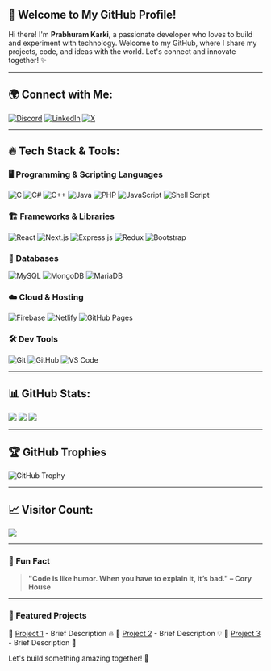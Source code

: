## 🚀 Welcome to My GitHub Profile!
Hi there! I'm **Prabhuram Karki**, a passionate developer who loves to build and experiment with technology. Welcome to my GitHub, where I share my projects, code, and ideas with the world. Let's connect and innovate together! ✨

---

## 🌍 Connect with Me:
[![Discord](https://img.shields.io/badge/Discord-%237289DA.svg?style=for-the-badge&logo=discord&logoColor=white)](https://discord.gg/prabhuramkarki) 
[![LinkedIn](https://img.shields.io/badge/LinkedIn-%230077B5.svg?style=for-the-badge&logo=linkedin&logoColor=white)](https://linkedin.com/in/prabhuramkarki) 
[![X](https://img.shields.io/badge/X-black.svg?style=for-the-badge&logo=X&logoColor=white)](https://x.com/dev_prabhuram)

---

## 🔥 Tech Stack & Tools:

### 🖥️ Programming & Scripting Languages
![C](https://img.shields.io/badge/c-%2300599C.svg?style=flat&logo=c&logoColor=white) ![C#](https://img.shields.io/badge/c%23-%23239120.svg?style=flat&logo=csharp&logoColor=white) ![C++](https://img.shields.io/badge/c++-%2300599C.svg?style=flat&logo=c%2B%2B&logoColor=white) ![Java](https://img.shields.io/badge/java-%23ED8B00.svg?style=flat&logo=openjdk&logoColor=white) ![PHP](https://img.shields.io/badge/php-%23777BB4.svg?style=flat&logo=php&logoColor=white) ![JavaScript](https://img.shields.io/badge/javascript-%23323330.svg?style=flat&logo=javascript&logoColor=%23F7DF1E) ![Shell Script](https://img.shields.io/badge/shell_script-%23121011.svg?style=flat&logo=gnu-bash&logoColor=white)

### 🏗️ Frameworks & Libraries
![React](https://img.shields.io/badge/react-%2320232a.svg?style=flat&logo=react&logoColor=%2361DAFB) ![Next.js](https://img.shields.io/badge/Next-black?style=flat&logo=next.js&logoColor=white) ![Express.js](https://img.shields.io/badge/express.js-%23404d59.svg?style=flat&logo=express&logoColor=%2361DAFB) ![Redux](https://img.shields.io/badge/redux-%23593d88.svg?style=flat&logo=redux&logoColor=white) ![Bootstrap](https://img.shields.io/badge/bootstrap-%238511FA.svg?style=flat&logo=bootstrap&logoColor=white)

### 💾 Databases
![MySQL](https://img.shields.io/badge/mysql-4479A1.svg?style=flat&logo=mysql&logoColor=white) ![MongoDB](https://img.shields.io/badge/MongoDB-%234ea94b.svg?style=flat&logo=mongodb&logoColor=white) ![MariaDB](https://img.shields.io/badge/MariaDB-003545?style=flat&logo=mariadb&logoColor=white)

### ☁️ Cloud & Hosting
![Firebase](https://img.shields.io/badge/firebase-%23039BE5.svg?style=flat&logo=firebase) ![Netlify](https://img.shields.io/badge/netlify-%23000000.svg?style=flat&logo=netlify&logoColor=#00C7B7) ![GitHub Pages](https://img.shields.io/badge/github%20pages-121013?style=flat&logo=github&logoColor=white)

### 🛠️ Dev Tools
![Git](https://img.shields.io/badge/git-%23F05033.svg?style=flat&logo=git&logoColor=white) ![GitHub](https://img.shields.io/badge/github-%23121011.svg?style=flat&logo=github&logoColor=white) ![VS Code](https://img.shields.io/badge/VS_Code-%23007ACC.svg?style=flat&logo=visual-studio-code&logoColor=white)

---

## 📊 GitHub Stats:
![](https://github-readme-stats.vercel.app/api?username=prabhuramkarki&theme=tokyonight&hide_border=false&include_all_commits=true&count_private=true)
![](https://github-readme-streak-stats.herokuapp.com/?user=prabhuramkarki&theme=tokyonight&hide_border=false)
![](https://github-readme-stats.vercel.app/api/top-langs/?username=prabhuramkarki&theme=tokyonight&hide_border=false&layout=compact)

---

## 🏆 GitHub Trophies
![GitHub Trophy](https://github-profile-trophy.vercel.app/?username=prabhuramkarki&theme=dracula&no-frame=false&no-bg=false&margin-w=5)

---

## 📈 Visitor Count:
[![](https://visitcount.itsvg.in/api?id=prabhuramkarki&icon=2&color=1)](https://visitcount.itsvg.in)

---

### 🎨 Fun Fact
> **"Code is like humor. When you have to explain it, it’s bad." – Cory House**

---

### 🚀 Featured Projects
🔹 [Project 1](#) - Brief Description 🔥
🔹 [Project 2](#) - Brief Description 💡
🔹 [Project 3](#) - Brief Description 🚀

Let's build something amazing together! 🚀
